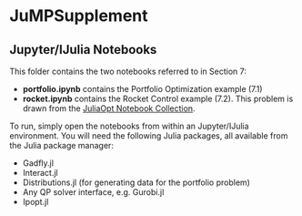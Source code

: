 # JuMPSupplement
## Jupyter/IJulia Notebooks

This folder contains the two notebooks referred to in Section 7:

* **portfolio.ipynb** contains the Portfolio Optimization example (7.1)
* **rocket.ipynb** contains the Rocket Control example (7.2). This problem is drawn from the [JuliaOpt Notebook Collection](https://github.com/JuliaOpt/juliaopt-notebooks).

To run, simply open the notebooks from within an Jupyter/IJulia environment. You will need the following Julia packages, all available from the Julia package manager:
* Gadfly.jl
* Interact.jl
* Distributions.jl (for generating data for the portfolio problem)
* Any QP solver interface, e.g. Gurobi.jl
* Ipopt.jl